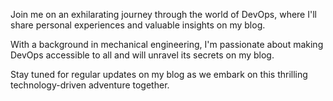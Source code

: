 Join me on an exhilarating journey through the world of DevOps, where I'll share personal experiences and valuable insights on my blog.

With a background in mechanical engineering, I'm passionate about making DevOps accessible to all and will unravel its secrets on my blog.

Stay tuned for regular updates on my blog as we embark on this thrilling technology-driven adventure together.
